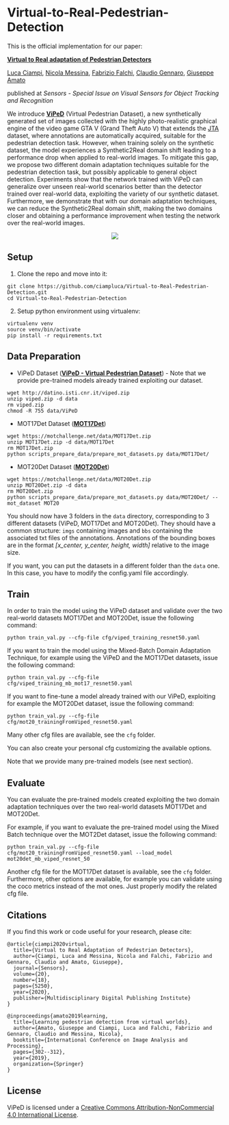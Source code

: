 # Virtual-to-Real-Pedestrian-Detection

This is the official implementation for our paper:

**[Virtual to Real adaptation of Pedestrian Detectors](https://www.mdpi.com/1424-8220/20/18/5250)**

[Luca Ciampi](https://scholar.google.it/citations?user=dCjyf-8AAAAJ&hl=it), [Nicola Messina](https://scholar.google.it/citations?user=g-UGCd8AAAAJ&hl=it), [Fabrizio Falchi](https://scholar.google.it/citations?user=4Vr1dSQAAAAJ&hl=it), [Claudio Gennaro](https://scholar.google.it/citations?user=sbFBI4IAAAAJ&hl=it), [Giuseppe Amato](https://scholar.google.it/citations?user=dXcskhIAAAAJ&hl=it)

published at *Sensors - Special Issue on Visual Sensors for Object Tracking and Recognition*

We introduce **[ViPeD](http://aimh.isti.cnr.it/viped/)** (Virtual Pedestrian Dataset), a new synthetically generated 
set of images collected with the highly photo-realistic graphical engine of the video game GTA V (Grand Theft Auto V) 
that extends the [JTA](https://aimagelab.ing.unimore.it/imagelab/page.asp?IdPage=25) dataset, where annotations are 
automatically acquired, suitable for the pedestrian detection task. However, when training solely on the synthetic 
dataset, the model experiences a Synthetic2Real domain shift leading to a performance drop when applied to real-world 
images. To mitigate this gap, we propose two different domain adaptation techniques suitable for the pedestrian 
detection task, but possibly applicable to general object detection. Experiments show that the network trained with 
ViPeD can generalize over unseen real-world scenarios better than the detector trained over real-world data, 
exploiting the variety of our synthetic dataset. Furthermore, we demonstrate that with our domain adaptation techniques, 
we can reduce the Synthetic2Real domain shift, making the two domains closer and obtaining a performance improvement 
when testing the network over the real-world images.

<p align="center">
  <img src="images/repo_image.png">
</p>


## Setup

1. Clone the repo and move into it:
```
git clone https://github.com/ciampluca/Virtual-to-Real-Pedestrian-Detection.git
cd Virtual-to-Real-Pedestrian-Detection
```

2. Setup python environment using virtualenv:
```
virtualenv venv
source venv/bin/activate
pip install -r requirements.txt
```


## Data Preparation

- ViPeD Dataset (**[ViPeD - Virtual Pedestrian Dataset](http://aimir.isti.cnr.it/viped/)**) - Note that we provide pre-trained models
already trained exploiting our dataset.
```
wget http://datino.isti.cnr.it/viped.zip
unzip viped.zip -d data
rm viped.zip
chmod -R 755 data/ViPeD
```
- MOT17Det Dataset (**[MOT17Det](https://motchallenge.net/data/MOT17Det/)**)
```
wget https://motchallenge.net/data/MOT17Det.zip
unzip MOT17Det.zip -d data/MOT17Det
rm MOT17Det.zip
python scripts_prepare_data/prepare_mot_datasets.py data/MOT17Det/
```
- MOT20Det Dataset (**[MOT20Det](https://motchallenge.net/data/MOT20Det/)**)
```
wget https://motchallenge.net/data/MOT20Det.zip
unzip MOT20Det.zip -d data
rm MOT20Det.zip
python scripts_prepare_data/prepare_mot_datasets.py data/MOT20Det/ --mot_dataset MOT20
```

You should now have 3 folders in the `data` directory, corresponding to 3 different datasets (ViPeD, MOT17Det and MOT20Det). They should have a common structure: `imgs` containing images and `bbs` containing the associated txt 
files of the annotations. 
Annotations of the bounding boxes are in the format *[x_center, y_center, height, width]* relative to the image size.

If you want, you can put the datasets in a different folder than the `data` one. In this case, you have to modify the 
config.yaml file accordingly.


## Train
In order to train the model using the ViPeD dataset and validate over the two real-world datasets MOT17Det and MOT20Det, 
issue the following command:
```
python train_val.py --cfg-file cfg/viped_training_resnet50.yaml
```
If you want to train the model using the Mixed-Batch Domain Adaptation Technique, for example using the ViPeD and the
MOT17Det datasets, issue the following command:
```
python train_val.py --cfg-file cfg/viped_training_mb_mot17_resnet50.yaml
```
If you want to fine-tune a model already trained with our ViPeD, exploiting for example the MOT20Det 
dataset, issue the following command:
```
python train_val.py --cfg-file cfg/mot20_trainingFromViped_resnet50.yaml
```
Many other cfg files are available, see the `cfg` folder. 

You can also create your personal cfg customizing the available options. 

Note that we provide many pre-trained models (see next section).


## Evaluate
You can evaluate the pre-trained models created exploiting the two domain adaptation techniques over
the two real-world datasets MOT17Det and MOT20Det. 

For example, if you want to evaluate the pre-trained model using the Mixed Batch technique over the 
MOT2Det dataset, issue the following command:
```
python train_val.py --cfg-file cfg/mot20_trainingFromViped_resnet50.yaml --load_model mot20det_mb_viped_resnet_50
```
Another cfg file for the MOT17Det dataset is available, see the `cfg` folder.
Furthermore, other options are available, for example you can validate using the coco metrics instead
of the mot ones. Just properly modify the related cfg file.


## Citations
If you find this work or code useful for your research, please cite:

```
@article{ciampi2020virtual,
  title={Virtual to Real Adaptation of Pedestrian Detectors},
  author={Ciampi, Luca and Messina, Nicola and Falchi, Fabrizio and Gennaro, Claudio and Amato, Giuseppe},
  journal={Sensors},
  volume={20},
  number={18},
  pages={5250},
  year={2020},
  publisher={Multidisciplinary Digital Publishing Institute}
}
```

```
@inproceedings{amato2019learning,
  title={Learning pedestrian detection from virtual worlds},
  author={Amato, Giuseppe and Ciampi, Luca and Falchi, Fabrizio and Gennaro, Claudio and Messina, Nicola},
  booktitle={International Conference on Image Analysis and Processing},
  pages={302--312},
  year={2019},
  organization={Springer}
}
```


## License
ViPeD is licensed under a <a href="https://creativecommons.org/licenses/by-nc/4.0/">Creative Commons Attribution-NonCommercial 4.0 International License</a>.
